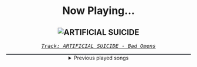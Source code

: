 <div align="center"> 
<h1>Now Playing...</h1>

![ARTIFICIAL SUICIDE](https://i.scdn.co/image/ab67616d00001e02e5f6f7ec99735d7b870f18ae)
--
_<samp><a href="https://open.spotify.com/track/2Qv8xJzenocwXyGlMU5PaC">Track: ARTIFICIAL SUICIDE - Bad Omens</a></samp>_

<div style="border: 1px #4B5054 solid"></div>
<details>
  <summary>
    Previous played songs
  </summary>
  <table>
    <thead>
      <tr>
        <th>
          Artist
        </th>
        <th>
          Song
        </th>
        <th>
          Link
        </th>
      </tr>
    </thead>
    <tbody>
      <tr><td>Bad Omens</td><td>ARTIFICIAL SUICIDE</td><td><a href="https://open.spotify.com/track/2Qv8xJzenocwXyGlMU5PaC">https://open.spotify.com/track/2Qv8xJzenocwXyGlMU5PaC</a></td></tr><tr><td>Downswing</td><td>Bound To Misery</td><td><a href="https://open.spotify.com/track/0HdgGl44vRH2i9cjiW8jLF">https://open.spotify.com/track/0HdgGl44vRH2i9cjiW8jLF</a></td></tr><tr><td>Polyphia</td><td>Neurotica</td><td><a href="https://open.spotify.com/track/7hzYTORVWbYaFq7LIcHnNx">https://open.spotify.com/track/7hzYTORVWbYaFq7LIcHnNx</a></td></tr><tr><td>Born Of Osiris</td><td>Torchbearer</td><td><a href="https://open.spotify.com/track/23W4G1vOcaNEMvOzXZIepC">https://open.spotify.com/track/23W4G1vOcaNEMvOzXZIepC</a></td></tr><tr><td>We Came As Romans</td><td>Plagued</td><td><a href="https://open.spotify.com/track/6xC8tcFBMMjJIyfPw66lDF">https://open.spotify.com/track/6xC8tcFBMMjJIyfPw66lDF</a></td></tr><tr><td>If Not For Me</td><td>Feel Me Now</td><td><a href="https://open.spotify.com/track/0Qc7UYagLJkUM8xZ3b7gKJ">https://open.spotify.com/track/0Qc7UYagLJkUM8xZ3b7gKJ</a></td></tr><tr><td>Dark Divine</td><td>Cold</td><td><a href="https://open.spotify.com/track/7l4wNICRX17OKODI9l4yB6">https://open.spotify.com/track/7l4wNICRX17OKODI9l4yB6</a></td></tr><tr><td>ENMY</td><td>DAMN</td><td><a href="https://open.spotify.com/track/444DpGSmnesBw9WiySbdHx">https://open.spotify.com/track/444DpGSmnesBw9WiySbdHx</a></td></tr><tr><td>NOVELISTS</td><td>Turn It Up (Keyboard Warriors Social Club)</td><td><a href="https://open.spotify.com/track/0PkWNpQAsH7xQHtzYJHgSD">https://open.spotify.com/track/0PkWNpQAsH7xQHtzYJHgSD</a></td></tr><tr><td>Polyphia</td><td>Reverie</td><td><a href="https://open.spotify.com/track/07QlP7twNI81IsqhKLFiER">https://open.spotify.com/track/07QlP7twNI81IsqhKLFiER</a></td></tr><tr><td>Of Virtue</td><td>A.N.X.I.E.T.Y.</td><td><a href="https://open.spotify.com/track/5vbFhpBdNUiZBTzJWng8hS">https://open.spotify.com/track/5vbFhpBdNUiZBTzJWng8hS</a></td></tr><tr><td>Catch Your Breath</td><td>No Evil</td><td><a href="https://open.spotify.com/track/2wInk7vMCISDe1fMRXiN54">https://open.spotify.com/track/2wInk7vMCISDe1fMRXiN54</a></td></tr><tr><td>Andromida</td><td>Abandon (feat. Daedric)</td><td><a href="https://open.spotify.com/track/2bCCrCJrdwI0GyVxt52JBT">https://open.spotify.com/track/2bCCrCJrdwI0GyVxt52JBT</a></td></tr><tr><td>Northlane</td><td>Carbonized</td><td><a href="https://open.spotify.com/track/3eovN9jZVyLrcbRF7MBXUs">https://open.spotify.com/track/3eovN9jZVyLrcbRF7MBXUs</a></td></tr><tr><td>Kingdom Of Giants</td><td>Two Suns</td><td><a href="https://open.spotify.com/track/66Aa8HX4gij10JRT5M7OJf">https://open.spotify.com/track/66Aa8HX4gij10JRT5M7OJf</a></td></tr><tr><td>Savage Hands</td><td>Bloodshot</td><td><a href="https://open.spotify.com/track/0VtlTwyQVRA2e7HPzMGuOR">https://open.spotify.com/track/0VtlTwyQVRA2e7HPzMGuOR</a></td></tr><tr><td>Polyphia</td><td>40oz</td><td><a href="https://open.spotify.com/track/3v3VFa7Dt32gNR27jfw7DG">https://open.spotify.com/track/3v3VFa7Dt32gNR27jfw7DG</a></td></tr><tr><td>NOVELISTS</td><td>Smoke Signals</td><td><a href="https://open.spotify.com/track/49sl0qA6id6Tz84Yrr3BsW">https://open.spotify.com/track/49sl0qA6id6Tz84Yrr3BsW</a></td></tr><tr><td>Polaris</td><td>The Remedy</td><td><a href="https://open.spotify.com/track/63GJDO5mxiFP1ZQEpdUWRd">https://open.spotify.com/track/63GJDO5mxiFP1ZQEpdUWRd</a></td></tr><tr><td>Catch Your Breath</td><td>Fade</td><td><a href="https://open.spotify.com/track/6Svcok7LVA0JzwG87MwTjY">https://open.spotify.com/track/6Svcok7LVA0JzwG87MwTjY</a></td></tr>
    </tbody>
  </table>
</details>

</div>

